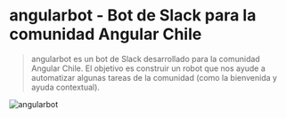 # angularbot - Bot de Slack para la comunidad Angular Chile
> angularbot es un bot de Slack desarrollado para la comunidad Angular Chile. El objetivo es construir un robot que nos ayude a automatizar algunas tareas de la comunidad (como la bienvenida y ayuda contextual).

![angularbot](https://nicoavila.s3.amazonaws.com/angular-chile/angularbot-background.png)